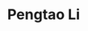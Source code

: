 ---
layout: page
title: Pengtao Li
description: 
img: assets/img/Pengtao_Li.JPEG
redirect: 
importance: 1
category: PhD
---